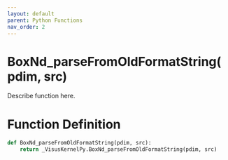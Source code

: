 ```yaml
---
layout: default
parent: Python Functions
nav_order: 2
---
```


# BoxNd_parseFromOldFormatString(pdim, src)

Describe function here.

# Function Definition

```python
def BoxNd_parseFromOldFormatString(pdim, src):
    return _VisusKernelPy.BoxNd_parseFromOldFormatString(pdim, src)
```